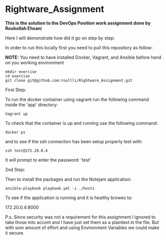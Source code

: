 # Rightware_Assignment

**This is the solution to the DevOps Position work assignment done by Rouhollah Ehsani**

Here I will demonstrate how did it go on step by step:

In order to run this locally first you need to pull this repository as follow:

**NOTE:** You need to have installed Docker, Vagrant, and Ansible before hand on you working environment

```
mkdir exercise
cd exercise
git clone git@github.com:roullli/Rightware_Assignment.git 
```

First Step:

To run the docker container using vagrant run the following command inside the 'app' directory:
```
Vagrant up
```

To check that the container is up and running use the following command:

```
docker ps
```

and to see if the ssh connection has been setup properly test with: 

```
ssh test@172.20.0.4
```

It will prompt to enter the password: 'test'

2nd Step:

Then to install the packages and run the Notejam application:

```
ansible-playbook playbook.yml -i ./hosts
```

To see if the application is running and it is healthy browes to:

172.20.0.4:8000

P.s. Since security was not a requirement for this assignment I ignored to take those into accont and I have just set them as a plaintext in the file. But with som amount of effort and using Environment Variables we could make it secure.


